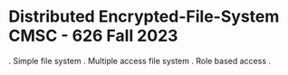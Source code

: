 # Distributed Encrypted-File-System CMSC - 626 Fall 2023 

  . Simple file system 
  . Multiple access file system 
  . Role based access 
  . 
  
